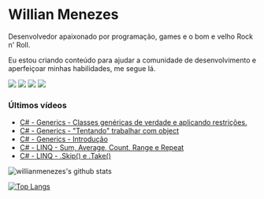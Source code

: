 # Willian Menezes

Desenvolvedor apaixonado por programação, games e o bom e velho Rock n' Roll.

Eu estou criando conteúdo para ajudar a comunidade de desenvolvimento e aperfeiçoar minhas habilidades, me segue lá.

[![](https://img.shields.io/youtube/channel/subscribers/UC0Vo6yL26XaraIjak87jDww?label=YouTube&style=social)](https://www.youtube.com/channel/UC0Vo6yL26XaraIjak87jDww)
[![](https://img.shields.io/github/followers/willianmenezes?style=social)](https://github.com/willianmenezes)
[![](https://img.shields.io/twitter/url?label=Twitter&logo=Twitter&style=social&url=https%3A%2F%2Ftwitter.com%2Fwmscode)](https://twitter.com/wmscode)
[![](https://img.shields.io/twitter/url?label=Linkedin&logo=Linkedin&style=social&url=https://google.com)](https://www.linkedin.com/in/willian-menezes-9932b1b9/)

### Últimos vídeos

<!-- YOUTUBE:START -->
- [C# - Generics - Classes genéricas de verdade e aplicando restrições.](https://www.youtube.com/watch?v=_KvUmQ5KYKc)
- [C# - Generics - &quot;Tentando&quot; trabalhar com object](https://www.youtube.com/watch?v=3uCjAgnLt98)
- [C# - Generics - Introdução](https://www.youtube.com/watch?v=aoMfUv6lPMA)
- [C# - LINQ - Sum, Average, Count, Range e Repeat](https://www.youtube.com/watch?v=JXoSZpR9_aw)
- [C# - LINQ - .Skip&lpar;&rpar; e .Take&lpar;&rpar;](https://www.youtube.com/watch?v=gEan2v0ehCw)
<!-- YOUTUBE:END -->

![willianmenezes's github stats](https://github-readme-stats.vercel.app/api?username=willianmenezes&theme=dark&show_icons=true)

[![Top Langs](https://github-readme-stats.vercel.app/api/top-langs/?username=willianmenezes&layout=compact&theme=dark)](https://github.com/anuraghazra/github-readme-stats)
